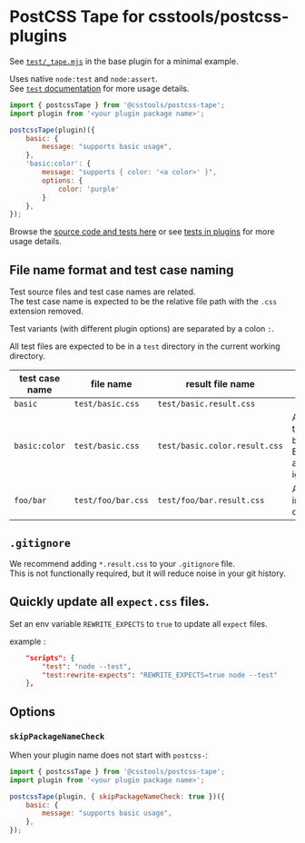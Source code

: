 # PostCSS Tape for csstools/postcss-plugins

See [`test/_tape.mjs`](https://github.com/csstools/postcss-plugins/blob/main/plugins/postcss-base-plugin/test/_tape.mjs) in the base plugin for a minimal example.

Uses native `node:test` and `node:assert`.  
See [`test` documentation](https://nodejs.org/docs/latest/api/test.html) for more usage details.

```js
import { postcssTape } from '@csstools/postcss-tape';
import plugin from '<your plugin package name>';

postcssTape(plugin)({
	basic: {
		message: "supports basic usage",
	},
	'basic:color': {
		message: "supports { color: '<a color>' }",
		options: {
			color: 'purple'
		}
	},
});
```

Browse the [source code and tests here](https://github.com/csstools/postcss-plugins/tree/main/packages/postcss-tape) or see [tests in plugins](https://github.com/csstools/postcss-plugins/tree/main/plugins) for more usage details.

## File name format and test case naming

Test source files and test case names are related.  
The test case name is expected to be the relative file path with the `.css` extension removed.

Test variants (with different plugin options) are separated by a colon `:`.

All test files are expected to be in a `test` directory in the current working directory.

| test case name | file name | result file name | notes |
| --- | --- | --- | --- |
| `basic` | `test/basic.css` | `test/basic.result.css` | |
| `basic:color` | `test/basic.css` | `test/basic.color.result.css` | A variant test for `basic`. Everything after `:` is ignored. |
| `foo/bar` | `test/foo/bar.css` | `test/foo/bar.result.css` | A test file in a directory |

## `.gitignore`

We recommend adding `*.result.css` to your `.gitignore` file.  
This is not functionally required, but it will reduce noise in your git history.

## Quickly update all `expect.css` files.

Set an env variable `REWRITE_EXPECTS` to `true` to update all `expect` files.

example :

```json
	"scripts": {
		"test": "node --test",
		"test:rewrite-expects": "REWRITE_EXPECTS=true node --test"
	},
```

## Options

### `skipPackageNameCheck`

When your plugin name does not start with `postcss-`:

```js
import { postcssTape } from '@csstools/postcss-tape';
import plugin from '<your plugin package name>';

postcssTape(plugin, { skipPackageNameCheck: true })({
	basic: {
		message: "supports basic usage",
	},
});
```
